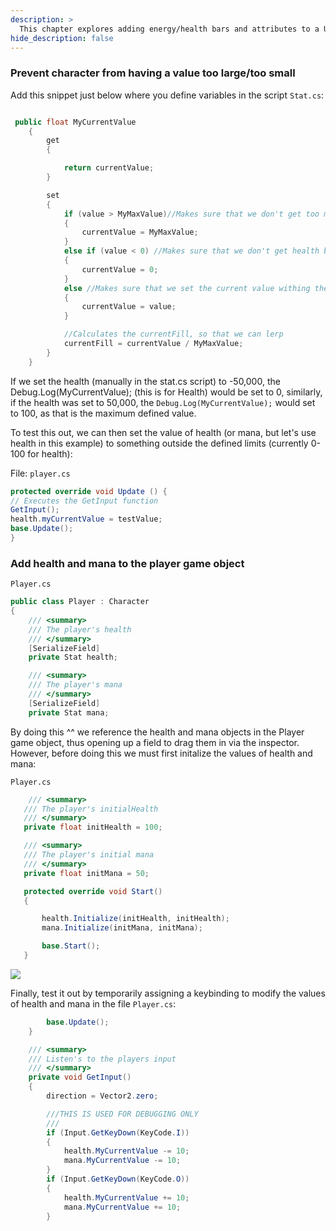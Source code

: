 ```yaml
---
description: >
  This chapter explores adding energy/health bars and attributes to a Unity project
hide_description: false
---
```


### Prevent character from having a value too large/too small

Add this snippet just below where you define variables in the script `Stat.cs`:

```cs

 public float MyCurrentValue
    {
        get
        {

            return currentValue;
        }

        set
        {
            if (value > MyMaxValue)//Makes sure that we don't get too much health
            {
                currentValue = MyMaxValue;
            }
            else if (value < 0) //Makes sure that we don't get health below 0
            {
                currentValue = 0;
            }
            else //Makes sure that we set the current value withing the bounds of 0 to max health
            {
                currentValue = value;
            }

            //Calculates the currentFill, so that we can lerp
            currentFill = currentValue / MyMaxValue;
        }
    }
```
    
   If we set the health (manually in the stat.cs script) to -50,000, the Debug.Log(MyCurrentValue); (this is for Health) would be set to 0, similarly, if the health was set to 50,000, the `Debug.Log(MyCurrentValue);` would set to 100, as that is the maximum defined value.
   
   To test this out, we can then set the value of health (or mana, but let's use health in this example) to something outside the defined limits (currently 0-100 for health):
   
   File: `player.cs`
   ```cs
   protected override void Update () {
   // Executes the GetInput function
  GetInput();
  health.myCurrentValue = testValue;
  base.Update();
}
```

### Add health and mana to the player game object

`Player.cs`

```cs
public class Player : Character
{
    /// <summary>
    /// The player's health
    /// </summary>
    [SerializeField]
    private Stat health;

    /// <summary>
    /// The player's mana
    /// </summary>
    [SerializeField]
    private Stat mana;
```


 By doing this ^^ we reference the health and mana objects in the Player game object, thus opening up a field to drag them in via the inspector. However, before doing this we must first initalize the values of health and mana:
 
 `Player.cs`
 
 
 ```cs
     /// <summary>
    /// The player's initialHealth
    /// </summary>
    private float initHealth = 100;

    /// <summary>
    /// The player's initial mana
    /// </summary>
    private float initMana = 50;

    protected override void Start()
    {

        health.Initialize(initHealth, initHealth);
        mana.Initialize(initMana, initMana);

        base.Start();
    }
```

    
![](https://user-images.githubusercontent.com/31812229/89854958-d82ca200-dbc7-11ea-955a-dbb078e12f94.png)

Finally, test it out by temporarily assigning a keybinding to modify the values of health and mana in the file `Player.cs`:

```cs
        base.Update();
    }

    /// <summary>
    /// Listen's to the players input
    /// </summary>
    private void GetInput()
    {
        direction = Vector2.zero;

        ///THIS IS USED FOR DEBUGGING ONLY
        ///
        if (Input.GetKeyDown(KeyCode.I))
        {
            health.MyCurrentValue -= 10;
            mana.MyCurrentValue -= 10;
        }
        if (Input.GetKeyDown(KeyCode.O))
        {
            health.MyCurrentValue += 10;
            mana.MyCurrentValue += 10;
        }
        
